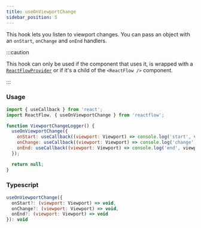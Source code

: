 ```yaml
---
title: useOnViewportChange
sidebar_position: 5
---
```


This hook lets you listen to viewport changes. You can pass an object with an `onStart`, `onChange` and `onEnd` handlers.

:::caution

This hook can only be used if the component that uses it, is wrapped with a [`ReactFlowProvider`](/docs/api/react-flow-provider/) or if it's a child of the `<ReactFlow />` component.

:::

### Usage

```js
import { useCallback } from 'react';
import ReactFlow, { useOnViewportChange } from 'reactflow';

function ViewportChangeLogger() {
  useOnViewportChange({
    onStart: useCallback((viewport: Viewport) => console.log('start', viewport), []),
    onChange: useCallback((viewport: Viewport) => console.log('change', viewport), []),
    onEnd: useCallback((viewport: Viewport) => console.log('end', viewport), []),
  });

  return null;
}
```

### Typescript

```js
useOnViewportChange({
  onStart?: (viewport: Viewport) => void,
  onChange?: (viewport: Viewport) => void,
  onEnd?: (viewport: Viewport) => void
}): void
```
